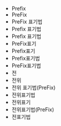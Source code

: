 ﻿- Prefix
- PreFix
- PreFix 표기법
- Prefix 표기법
- Prefix 표기법
- PreFix표기
- Prefix표기
- Prefix표기법
- PreFix표기법
- 전
- 전위
- 전위 표기법(PreFix) 
- 전위표기법
- 전위표기
- 전위표기법(PreFix) 
- 전표기법
